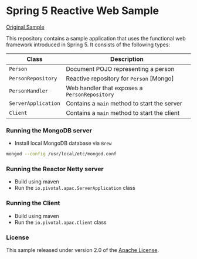 # Spring 5 Reactive Web Sample

[Original Sample](https://github.com/poutsma/web-function-sample)

This repository contains a sample application that uses the functional web framework introduced in Spring 5.
It consists of the following types:

| Class                   | Description                                   |
| ----------------------- | --------------------------------------------- |
| `Person`                | Document POJO representing a person           |
| `PersonRepository`      | Reactive repository for `Person` [Mongo]      |
| `PersonHandler`         | Web handler that exposes a `PersonRepository` |
| `ServerApplication`     | Contains a `main` method to start the server  |
| `Client`                | Contains a `main` method to start the client  |

### Running the MongoDB server
 - Install local MongoDB database via `Brew`
```sh
mongod --config /usr/local/etc/mongod.conf
```

### Running the Reactor Netty server
 - Build using maven
 - Run the `io.pivotal.apac.ServerApplication` class
 
### Running the Client
 - Build using maven
 - Run the `io.pivotal.apac.Client` class

### License
This sample released under version 2.0 of the [Apache License][].

[Apache License]: http://www.apache.org/licenses/LICENSE-2.0

